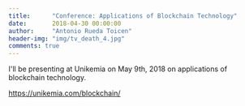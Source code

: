 ```yaml
---
title:      "Conference: Applications of Blockchain Technology"
date:       2018-04-30 00:00:00
author:     "Antonio Rueda Toicen"
header-img: "img/tv_death_4.jpg"
comments: true
---
```


I'll be presenting at Unikemia on May 9th, 2018 on applications of blockchain technology. 

<https://unikemia.com/blockchain/>



